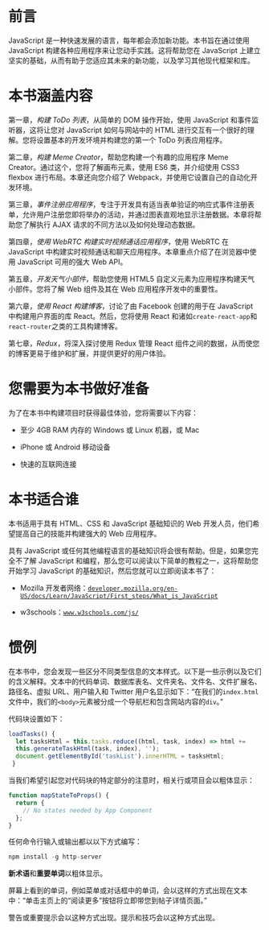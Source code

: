 # 前言

JavaScript 是一种快速发展的语言，每年都会添加新功能。本书旨在通过使用 JavaScript 构建各种应用程序来让您动手实践。这将帮助您在 JavaScript 上建立坚实的基础，从而有助于您适应其未来的新功能，以及学习其他现代框架和库。

# 本书涵盖内容

第一章，*构建 ToDo 列表*，从简单的 DOM 操作开始，使用 JavaScript 和事件监听器，这将让您对 JavaScript 如何与网站中的 HTML 进行交互有一个很好的理解。您将设置基本的开发环境并构建您的第一个 ToDo 列表应用程序。

第二章，*构建 Meme Creator*，帮助您构建一个有趣的应用程序 Meme Creator。通过这个，您将了解画布元素，使用 ES6 类，并介绍使用 CSS3 flexbox 进行布局。本章还向您介绍了 Webpack，并使用它设置自己的自动化开发环境。

第三章，*事件注册应用程序*，专注于开发具有适当表单验证的响应式事件注册表单，允许用户注册您即将举办的活动，并通过图表直观地显示注册数据。本章将帮助您了解执行 AJAX 请求的不同方法以及如何处理动态数据。

第四章，*使用 WebRTC 构建实时视频通话应用程序*，使用 WebRTC 在 JavaScript 中构建实时视频通话和聊天应用程序。本章重点介绍了在浏览器中使用 JavaScript 可用的强大 Web API。

第五章，*开发天气小部件*，帮助您使用 HTML5 自定义元素为应用程序构建天气小部件。您将了解 Web 组件及其在 Web 应用程序开发中的重要性。

第六章，*使用 React 构建博客*，讨论了由 Facebook 创建的用于在 JavaScript 中构建用户界面的库 React。然后，您将使用 React 和诸如`create-react-app`和`react-router`之类的工具构建博客。

第七章，*Redux*，将深入探讨使用 Redux 管理 React 组件之间的数据，从而使您的博客更易于维护和扩展，并提供更好的用户体验。

# 您需要为本书做好准备

为了在本书中构建项目时获得最佳体验，您将需要以下内容：

+   至少 4GB RAM 内存的 Windows 或 Linux 机器，或 Mac

+   iPhone 或 Android 移动设备

+   快速的互联网连接

# 本书适合谁

本书适用于具有 HTML、CSS 和 JavaScript 基础知识的 Web 开发人员，他们希望提高自己的技能并构建强大的 Web 应用程序。

具有 JavaScript 或任何其他编程语言的基础知识将会很有帮助。但是，如果您完全不了解 JavaScript 和编程，那么您可以阅读以下简单的教程之一，这将帮助您开始学习 JavaScript 的基础知识，然后您就可以立即阅读本书了：

+   Mozilla 开发者网络：[`developer.mozilla.org/en-US/docs/Learn/JavaScript/First_steps/What_is_JavaScript`](https://developer.mozilla.org/en-US/docs/Learn/JavaScript/First_steps/What_is_JavaScript)

+   w3schools：[`www.w3schools.com/js/`](https://www.w3schools.com/js/)

# 惯例

在本书中，您会发现一些区分不同类型信息的文本样式。以下是一些示例以及它们的含义解释。文本中的代码单词、数据库表名、文件夹名、文件名、文件扩展名、路径名、虚拟 URL、用户输入和 Twitter 用户名显示如下：“在我们的`index.html`文件中，我们的`<body>`元素被分成一个导航栏和包含网站内容的`div`。”

代码块设置如下：

```js
loadTasks() {
  let tasksHtml = this.tasks.reduce((html, task, index) => html +=  
  this.generateTaskHtml(task, index), '');
  document.getElementById('taskList').innerHTML = tasksHtml;
 }
```

当我们希望引起您对代码块的特定部分的注意时，相关行或项目会以粗体显示：

```js
function mapStateToProps() {
  return {
    // No states needed by App Component
  };
}
```

任何命令行输入或输出都以以下方式编写：

```js
npm install -g http-server
```

**新术语**和**重要单词**以粗体显示。

屏幕上看到的单词，例如菜单或对话框中的单词，会以这样的方式出现在文本中：“单击主页上的“阅读更多”按钮将立即带您到帖子详情页面。”

警告或重要提示会以这种方式出现。提示和技巧会以这种方式出现。
